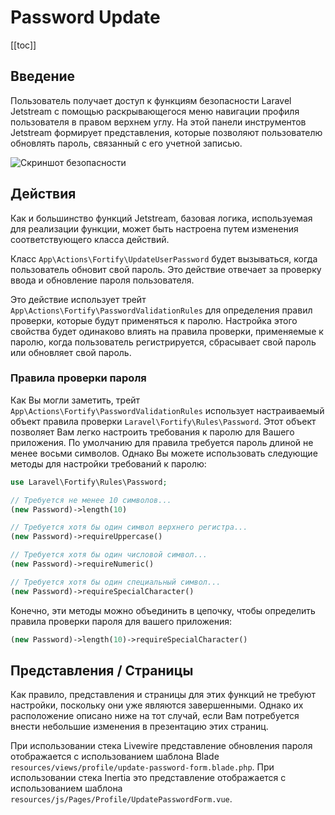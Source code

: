 # Password Update

[[toc]]

## Введение

Пользователь получает доступ к функциям безопасности Laravel Jetstream с помощью раскрывающегося меню навигации профиля пользователя в правом верхнем углу. На этой панели инструментов Jetstream формирует представления, которые позволяют пользователю обновлять пароль, связанный с его учетной записью.

![Скриншот безопасности](./../../assets/img/security.png)

## Действия

Как и большинство функций Jetstream, базовая логика, используемая для реализации функции, может быть настроена путем изменения соответствующего класса действий.

Класс `App\Actions\Fortify\UpdateUserPassword` будет вызываться, когда пользователь обновит свой пароль. Это действие отвечает за проверку ввода и обновление пароля пользователя.

Это действие использует трейт `App\Actions\Fortify\PasswordValidationRules` для определения правил проверки, которые будут применяться к паролю. Настройка этого свойства будет одинаково влиять на правила проверки, применяемые к паролю, когда пользователь регистрируется, сбрасывает свой пароль или обновляет свой пароль.

### Правила проверки пароля

Как Вы могли заметить, трейт `App\Actions\Fortify\PasswordValidationRules` использует настраиваемый объект правила проверки `Laravel\Fortify\Rules\Password`. Этот объект позволяет Вам легко настроить требования к паролю для Вашего приложения. По умолчанию для правила требуется пароль длиной не менее восьми символов. Однако Вы можете использовать следующие методы для настройки требований к паролю:

```php
use Laravel\Fortify\Rules\Password;

// Требуется не менее 10 символов...
(new Password)->length(10)

// Требуется хотя бы один символ верхнего регистра...
(new Password)->requireUppercase()

// Требуется хотя бы один числовой символ...
(new Password)->requireNumeric()

// Требуется хотя бы один специальный символ...
(new Password)->requireSpecialCharacter()
```

Конечно, эти методы можно объединить в цепочку, чтобы определить правила проверки пароля для вашего приложения:

```php
(new Password)->length(10)->requireSpecialCharacter()
```

## Представления / Страницы

Как правило, представления и страницы для этих функций не требуют настройки, поскольку они уже являются завершенными. Однако их расположение описано ниже на тот случай, если Вам потребуется внести небольшие изменения в презентацию этих страниц.

При использовании стека Livewire представление обновления пароля отображается с использованием шаблона Blade `resources/views/profile/update-password-form.blade.php`. При использовании стека Inertia это представление отображается с использованием шаблона `resources/js/Pages/Profile/UpdatePasswordForm.vue`.
